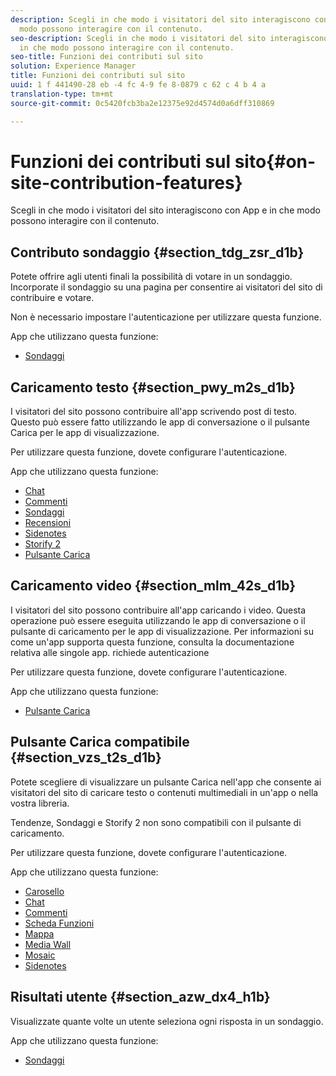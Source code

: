 ```yaml
---
description: Scegli in che modo i visitatori del sito interagiscono con App e in che
  modo possono interagire con il contenuto.
seo-description: Scegli in che modo i visitatori del sito interagiscono con App e
  in che modo possono interagire con il contenuto.
seo-title: Funzioni dei contributi sul sito
solution: Experience Manager
title: Funzioni dei contributi sul sito
uuid: 1 f 441490-28 eb -4 fc 4-9 fe 8-0879 c 62 c 4 b 4 a
translation-type: tm+mt
source-git-commit: 0c5420fcb3ba2e12375e92d4574d0a6dff310869

---
```



# Funzioni dei contributi sul sito{#on-site-contribution-features}

Scegli in che modo i visitatori del sito interagiscono con App e in che modo possono interagire con il contenuto.

## Contributo sondaggio {#section_tdg_zsr_d1b}

Potete offrire agli utenti finali la possibilità di votare in un sondaggio. Incorporate il sondaggio su una pagina per consentire ai visitatori del sito di contribuire e votare.

Non è necessario impostare l'autenticazione per utilizzare questa funzione.

App che utilizzano questa funzione:

* [Sondaggi](../c-about-apps/c-polls-app/c-polls-app.md#c_polls_app)

## Caricamento testo {#section_pwy_m2s_d1b}

I visitatori del sito possono contribuire all'app scrivendo post di testo. Questo può essere fatto utilizzando le app di conversazione o il pulsante Carica per le app di visualizzazione.

Per utilizzare questa funzione, dovete configurare l'autenticazione.

App che utilizzano questa funzione:

* [Chat](../c-about-apps/c-chat-app/c-chat-app.md#c_chat_app)
* [Commenti](/help/using/c-about-apps/c-comments/c-comments.md)
* [Sondaggi](../c-about-apps/c-polls-app/c-polls-app.md#c_polls_app)
* [Recensioni](../c-about-apps/c-reviews-app/c-reviews-app.md#c_reviews_app)
* [Sidenotes](../c-about-apps/c-sidenotes-app/c-sidenotes-app.md#c_sidenotes_app)
* [Storify 2](../c-about-apps/c-storify2/c-storify2.md#c_storify2)
* [Pulsante Carica](../c-about-apps/c-upload-button-app/c-upload-button-app.md#c_upload_button_app)

## Caricamento video {#section_mlm_42s_d1b}

I visitatori del sito possono contribuire all'app caricando i video. Questa operazione può essere eseguita utilizzando le app di conversazione o il pulsante di caricamento per le app di visualizzazione. Per informazioni su come un'app supporta questa funzione, consulta la documentazione relativa alle singole app. richiede autenticazione

Per utilizzare questa funzione, dovete configurare l'autenticazione.

App che utilizzano questa funzione:

* [Pulsante Carica](../c-about-apps/c-upload-button-app/c-upload-button-app.md#c_upload_button_app)

## Pulsante Carica compatibile {#section_vzs_t2s_d1b}

Potete scegliere di visualizzare un pulsante Carica nell'app che consente ai visitatori del sito di caricare testo o contenuti multimediali in un'app o nella vostra libreria.

Tendenze, Sondaggi e Storify 2 non sono compatibili con il pulsante di caricamento.

Per utilizzare questa funzione, dovete configurare l'autenticazione.

App che utilizzano questa funzione:

* [Carosello](../c-about-apps/c-carousel-app/c-carousel-app.md#c_carousel_app)
* [Chat](../c-about-apps/c-chat-app/c-chat-app.md#c_chat_app)
* [Commenti](/help/using/c-about-apps/c-comments/c-comments.md)
* [Scheda Funzioni](../c-about-apps/c-feature-card-app/c-feature-card-app.md#c_feature_card_app)
* [Mappa](../c-about-apps/c-map-app/c-map-app.md#c_map_app)
* [Media Wall](../c-about-apps/c-media-wall-app/c-media-wall-app.md#c_media_wall_app)
* [Mosaic](../c-about-apps/c-mosaic-app/c-mosaic-app.md#c_mosaic_app)
* [Sidenotes](../c-about-apps/c-sidenotes-app/c-sidenotes-app.md#c_sidenotes_app)

## Risultati utente {#section_azw_dx4_h1b}

Visualizzate quante volte un utente seleziona ogni risposta in un sondaggio.

App che utilizzano questa funzione:

* [Sondaggi](../c-about-apps/c-polls-app/c-polls-app.md#c_polls_app)

